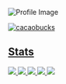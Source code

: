 ![Profile Image](https://github.com/cacaobucks/cacaobucks/blob/main/githubPFhead.png?raw=true)


<p align="left">
  <a href="https://github.com/cacaobucks/cacaobucks/">
    <img src="https://komarev.com/ghpvc/?username=cacaobucks" alt="cacaobucks" />
</p>

## Stats
![](http://github-profile-summary-cards.vercel.app/api/cards/profile-details?username=cacaobucks&theme=synthwave)
![](http://github-profile-summary-cards.vercel.app/api/cards/repos-per-language?username=cacaobucks&theme=synthwave)
![](http://github-profile-summary-cards.vercel.app/api/cards/most-commit-language?username=cacaobucks&theme=synthwave)
![](http://github-profile-summary-cards.vercel.app/api/cards/stats?username=cacaobucks&theme=synthwave)
![](http://github-profile-summary-cards.vercel.app/api/cards/productive-time?username=cacaobucks&theme=synthwave&utcOffset=8)
